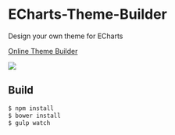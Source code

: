 # ECharts-Theme-Builder

Design your own theme for ECharts

[Online Theme Builder](https://echartsjs.com/theme-builder/)

![](https://raw.githubusercontent.com/Ovilia/ECharts-Theme-Builder/master/assets/essos.png)

## Build

```bash
$ npm install
$ bower install
$ gulp watch
```
